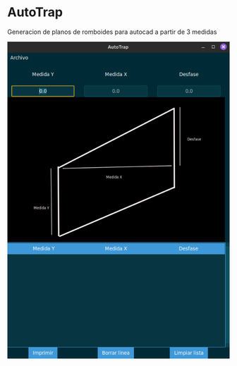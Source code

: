 # AutoTrap
Generacion de planos de romboides para autocad a partir de 3 medidas

![Image text](https://github.com/Ariakhan30/AutoTrap/blob/main/AutoTrap.png)
